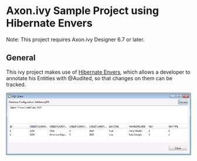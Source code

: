 # Axon.ivy Sample Project using Hibernate Envers

Note: This project requires Axon.ivy Designer 6.7 or later.

## General
This ivy project makes use of [Hibernate Envers](http://hibernate.org/orm/envers/), which allows a developer to annotate his Entities with @Audited,
so that changes on them can be tracked.

![ivy Envers Query Sample](screenshot-envers-query.png)

